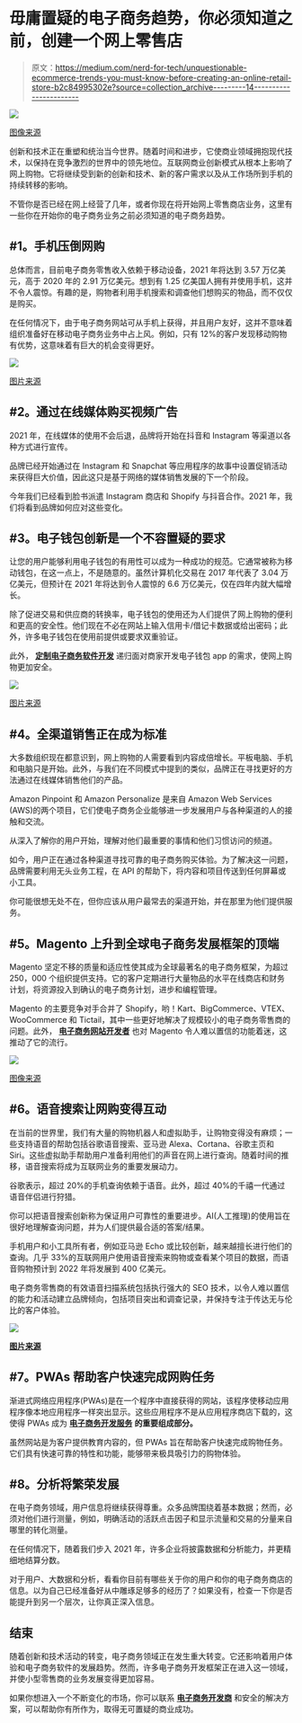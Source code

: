 # 毋庸置疑的电子商务趋势，你必须知道之前，创建一个网上零售店

> 原文：<https://medium.com/nerd-for-tech/unquestionable-ecommerce-trends-you-must-know-before-creating-an-online-retail-store-b2c84995302e?source=collection_archive---------14----------------------->

![](img/415d77ae16394c054c2cd76394be1625.png)

[图像来源](https://blog.shift4shop.com/the-ecommerce-process)

创新和技术正在重塑和统治当今世界。随着时间和进步，它使商业领域拥抱现代技术，以保持在竞争激烈的世界中的领先地位。互联网商业创新模式从根本上影响了网上购物。它将继续受到新的创新和技术、新的客户需求以及从工作场所到手机的持续转移的影响。

不管你是否已经在网上经营了几年，或者你现在将开始网上零售商店业务，这里有一些你在开始你的电子商务业务之前必须知道的电子商务趋势。

## **#1。手机压倒网购**

总体而言，目前电子商务零售收入依赖于移动设备，2021 年将达到 3.57 万亿美元，高于 2020 年的 2.91 万亿美元。想到有 1.25 亿美国人拥有并使用手机，这并不令人震惊。有趣的是，购物者利用手机搜索和调查他们想购买的物品，而不仅仅是购买。

在任何情况下，由于电子商务网站可从手机上获得，并且用户友好，这并不意味着组织准备好在移动电子商务业务中占上风。例如，只有 12%的客户发现移动购物有优势，这意味着有巨大的机会变得更好。

![](img/94974d67b45501105dc8d10a228dba9b.png)

[图片来源](https://www.innofied.com/ecommerce-app-development/)

## **#2。通过在线媒体购买视频广告**

2021 年，在线媒体的使用不会后退，品牌将开始在抖音和 Instagram 等渠道以各种方式进行宣传。

品牌已经开始通过在 Instagram 和 Snapchat 等应用程序的故事中设置促销活动来获得巨大价值，因此这只是基于网络的媒体销售发展的下一个阶段。

今年我们已经看到脸书派遣 Instagram 商店和 Shopify 与抖音合作。2021 年，我们将看到品牌如何应对这些变化。

## **#3。电子钱包创新是一个不容置疑的要求**

让您的用户能够利用电子钱包的有用性可以成为一种成功的规范。它通常被称为移动钱包，在这一点上，不是随意的。虽然计算机化交易在 2017 年代表了 3.04 万亿美元，但预计在 2021 年将达到令人震惊的 6.6 万亿美元，仅在四年内就大幅增长。

除了促进交易和供应商的转换率，电子钱包的使用还为人们提供了网上购物的便利和更高的安全性。他们现在不必在网站上输入信用卡/借记卡数据或给出密码；此外，许多电子钱包在使用前提供或要求双重验证。

此外， [**定制电子商务软件开发**](http://www.valuecoders.com/ecommerce-development-services-company?utm_source=medium-ecommerce&utm_medium=d7) 递归面对商家开发电子钱包 app 的需求，使网上购物更加安全。

![](img/79cbdb26de790ef6466175d1123d0483.png)

[图片来源](https://www.fintechtris.com/blog/ecommerce-fuels-wave-retailer-wallets)

## **#4。全渠道销售正在成为标准**

大多数组织现在都意识到，网上购物的人需要看到内容成倍增长。平板电脑、手机和电脑只是开始。此外，与我们在不同模式中提到的类似，品牌正在寻找更好的方法通过在线媒体销售他们的产品。

Amazon Pinpoint 和 Amazon Personalize 是来自 Amazon Web Services (AWS)的两个项目，它们使电子商务企业能够进一步发展用户与各种渠道的人的接触和交流。

从深入了解你的用户开始，理解对他们最重要的事情和他们习惯访问的频道。

如今，用户正在通过各种渠道寻找可靠的电子商务购买体验。为了解决这一问题，品牌需要利用无头业务工程，在 API 的帮助下，将内容和项目传送到任何屏幕或小工具。

你可能很想无处不在，但你应该从用户最常去的渠道开始，并在那里为他们提供服务。

## **#5。Magento 上升到全球电子商务发展框架的顶端**

Magento 坚定不移的质量和适应性使其成为全球最著名的电子商务框架，为超过 250，000 个组织提供支持。它的客户定期进行大量物品的水平在线商店和财务计划，将资源投入到确认的电子商务计划，进步和编程管理。

Magento 的主要竞争对手合并了 Shopify，哟！Kart、BigCommerce、VTEX、WooCommerce 和 Tictail，其中一些更好地解决了规模较小的电子商务零售商的问题。此外， [**电子商务网站开发者**](http://www.valuecoders.com/hire-developers/hire-ecommerce-developers?utm_source=medium-ecommerce&utm_medium=d7) 也对 Magento 令人难以置信的功能着迷，这推动了它的流行。

![](img/be078d643399e91a144d5281fa9fcdc2.png)

[图像来源](https://www.emailvendorselection.com/magento-commerce-review/)

## **#6。语音搜索让网购变得互动**

在当前的世界里，我们有大量的购物机器人和虚拟助手，让购物变得没有麻烦；一些支持语音的帮助包括谷歌语音搜索、亚马逊 Alexa、Cortana、谷歌主页和 Siri。这些虚拟助手帮助用户准备利用他们的声音在网上进行查询。随着时间的推移，语音搜索将成为互联网业务的重要发展动力。

谷歌表示，超过 20%的手机查询依赖于语音。此外，超过 40%的千禧一代通过语音伴侣进行狩猎。

你可以把语音搜索创新称为保证用户可靠性的重要进步。AI(人工推理)的使用旨在很好地理解查询问题，并为人们提供最合适的答案/结果。

手机用户和小工具所有者，例如亚马逊 Echo 或比较创新，越来越擅长进行他们的查询。几乎 33%的互联网用户使用语音搜索来购物或查看某个项目的数据，而语音购物预计到 2022 年将发展到 400 亿美元。

电子商务零售商的有效语音扫描系统包括执行强大的 SEO 技术，以令人难以置信的能力和活动建立品牌倾向，包括项目突出和调查记录，并保持专注于传达无与伦比的客户体验。

![](img/856dd78f6005f346b883b86576b6b265.png)

[**图片来源**](https://voicefront.ai/blog/what-is-voice-commerce/)

## **#7。PWAs 帮助客户快速完成网购任务**

渐进式网络应用程序(PWAs)是在一个程序中直接获得的网站，该程序使移动应用程序像本地应用程序一样突出显示。这些应用程序不是从应用程序商店下载的，这使得 PWAs 成为 [**电子商务开发服务**](http://www.valuecoders.com/ecommerce-development-services-company?utm_source=medium-ecommerce&utm_medium=d7) **的重要组成部分。**

虽然网站是为客户提供教育内容的，但 PWAs 旨在帮助客户快速完成购物任务。它们具有快速可靠的特性和功能，能够带来极具吸引力的购物体验。

## **#8。分析将繁荣发展**

在电子商务领域，用户信息将继续获得尊重。众多品牌围绕着基本数据；然而，必须对他们进行测量，例如，明确活动的活跃点击因子和显示流量和交易的分量来自哪里的转化测量。

在任何情况下，随着我们步入 2021 年，许多企业将披露数据和分析能力，并更精细地结算分数。

对于用户、大数据和分析，看看你目前有哪些关于你的用户和你的电子商务商店的信息。以为自己已经准备好从中雕琢足够多的经历了？如果没有，检查一下你是否能提升到另一个层次，让你真正深入信息。

## **结束**

随着创新和技术活动的转变，电子商务领域正在发生重大转变。它还影响着用户体验和电子商务软件的发展趋势。然而，许多电子商务开发框架正在进入这一领域，并使小型零售商的业务发展变得更加容易。

如果你想进入一个不断变化的市场，你可以联系 [**电子商务开发商**](http://www.valuecoders.com/hire-developers/hire-ecommerce-developers?utm_source=medium-ecommerce&utm_medium=d7) 和安全的解决方案，可以帮助你有所作为，取得无可置疑的商业成功。